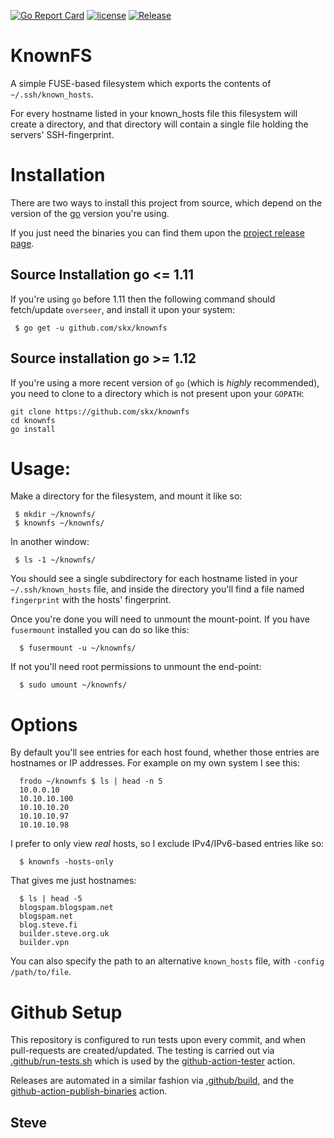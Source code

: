 [![Go Report Card](https://goreportcard.com/badge/github.com/skx/knownfs)](https://goreportcard.com/report/github.com/skx/knownfs)
[![license](https://img.shields.io/github/license/skx/knownfs.svg)](https://github.com/skx/knownfs/blob/master/LICENSE)
[![Release](https://img.shields.io/github/release/skx/knownfs.svg)](https://github.com/skx/knownfs/releases/latest)


# KnownFS

A simple FUSE-based filesystem which exports the contents of `~/.ssh/known_hosts`.

For every hostname listed in your known_hosts file this filesystem will create a directory, and that directory will contain a single file holding the servers' SSH-fingerprint.


# Installation

There are two ways to install this project from source, which depend on the version of the [go](https://golang.org/) version you're using.

If you just need the binaries you can find them upon the [project release page](https://github.com/skx/knownfs/releases).


## Source Installation go <=  1.11

If you're using `go` before 1.11 then the following command should fetch/update `overseer`, and install it upon your system:

     $ go get -u github.com/skx/knownfs

## Source installation go  >= 1.12

If you're using a more recent version of `go` (which is _highly_ recommended), you need to clone to a directory which is not present upon your `GOPATH`:

    git clone https://github.com/skx/knownfs
    cd knownfs
    go install


# Usage:

Make a directory for the filesystem, and mount it like so:

     $ mkdir ~/knownfs/
     $ knownfs ~/knownfs/

In another window:

     $ ls -1 ~/knownfs/

You should see a single subdirectory for each hostname listed in your `~/.ssh/known_hosts` file, and inside the directory you'll find a file named `fingerprint` with the hosts' fingerprint.

Once you're done you will need to unmount the mount-point.  If you have `fusermount` installed you can do so like this:

      $ fusermount -u ~/knownfs/

If not you'll need root permissions to unmount the end-point:

      $ sudo umount ~/knownfs/


# Options

By default you'll see entries for each host found, whether those entries are hostnames or IP addresses.  For example on my own system I see this:

      frodo ~/knownfs $ ls | head -n 5
      10.0.0.10
      10.10.10.100
      10.10.10.20
      10.10.10.97
      10.10.10.98

I prefer to only view _real_ hosts, so I exclude IPv4/IPv6-based entries like so:

      $ knownfs -hosts-only

That gives me just hostnames:

      $ ls | head -5
      blogspam.blogspam.net
      blogspam.net
      blog.steve.fi
      builder.steve.org.uk
      builder.vpn

You can also specify the path to an alternative `known_hosts` file, with `-config /path/to/file`.


# Github Setup

This repository is configured to run tests upon every commit, and when
pull-requests are created/updated.  The testing is carried out via
[.github/run-tests.sh](.github/run-tests.sh) which is used by the
[github-action-tester](https://github.com/skx/github-action-tester) action.

Releases are automated in a similar fashion via [.github/build](.github/build),
and the [github-action-publish-binaries](https://github.com/skx/github-action-publish-binaries) action.


Steve
--
